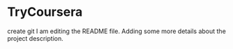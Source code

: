 # TryCoursera
create git
I am editing the README file. Adding some more details about the project description.
